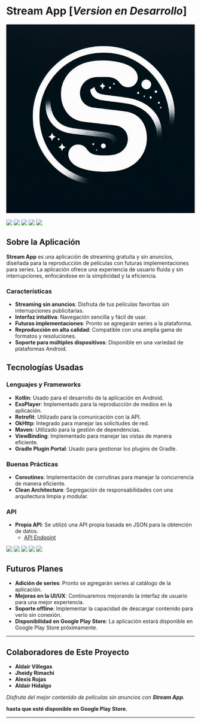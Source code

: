 # Stream App [_Version en Desarrollo_]
![](https://raw.githubusercontent.com/LitC0d3/Stream/master/STREAM_LOGO.png?token=GHSAT0AAAAAACWVQLK2YUPTI3ZMQGFXDB4UZWREWOA)

![](https://img.shields.io/github/stars/pandao/editor.md.svg) ![](https://img.shields.io/github/forks/pandao/editor.md.svg) ![](https://img.shields.io/github/tag/pandao/editor.md.svg) ![](https://img.shields.io/github/release/pandao/editor.md.svg) ![](https://img.shields.io/github/issues/pandao/editor.md.svg)

## Sobre la Aplicación

**Stream App** es una aplicación de streaming gratuita y sin anuncios, diseñada para la reproducción de películas con futuras implementaciones para series. La aplicación ofrece una experiencia de usuario fluida y sin interrupciones, enfocándose en la simplicidad y la eficiencia.

### Características

- **Streaming sin anuncios**: Disfruta de tus películas favoritas sin interrupciones publicitarias.
- **Interfaz intuitiva**: Navegación sencilla y fácil de usar.
- **Futuras implementaciones**: Pronto se agregarán series a la plataforma.
- **Reproducción en alta calidad**: Compatible con una amplia gama de formatos y resoluciones.
- **Soporte para múltiples dispositivos**: Disponible en una variedad de plataformas Android.

## Tecnologías Usadas

### Lenguajes y Frameworks
- **Kotlin**: Usado para el desarrollo de la aplicación en Android.
- **ExoPlayer**: Implementado para la reproducción de medios en la aplicación.
- **Retrofit**: Utilizado para la comunicación con la API.
- **OkHttp**: Integrado para manejar las solicitudes de red.
- **Maven**: Utilizado para la gestión de dependencias.
- **ViewBinding**: Implementado para manejar las vistas de manera eficiente.
- **Gradle Plugin Portal**: Usado para gestionar los plugins de Gradle.

### Buenas Prácticas
- **Coroutines**: Implementación de corrutinas para manejar la concurrencia de manera eficiente.
- **Clean Architecture**: Segregación de responsabilidades con una arquitectura limpia y modular.

### API
- **Propia API**: Se utilizó una API propia basada en JSON para la obtención de datos.
  - [API Endpoint](https://my-json-server.typicode.com/LitC0d3/demo/db)


![](https://img.shields.io/github/stars/pandao/editor.md.svg) ![](https://img.shields.io/github/forks/pandao/editor.md.svg) ![](https://img.shields.io/github/tag/pandao/editor.md.svg) ![](https://img.shields.io/github/release/pandao/editor.md.svg) ![](https://img.shields.io/github/issues/pandao/editor.md.svg)

## Futuros Planes

- **Adición de series**: Pronto se agregarán series al catálogo de la aplicación.
- **Mejoras en la UI/UX**: Continuaremos mejorando la interfaz de usuario para una mejor experiencia.
- **Soporte offline**: Implementar la capacidad de descargar contenido para verlo sin conexión.
- **Disponibilidad en Google Play Store**: La aplicación estará disponible en Google Play Store próximamente.

---

## Colaboradores de Este Proyecto

- **Aldair Villegas**
- **Jheidy Rimachi**
- **Alexis Rojas**
- **Aldair Hidalgo**

_Disfruta del mejor contenido de películas sin anuncios con **Stream App**._ 

**hasta que esté disponible en Google Play Store.**

---

